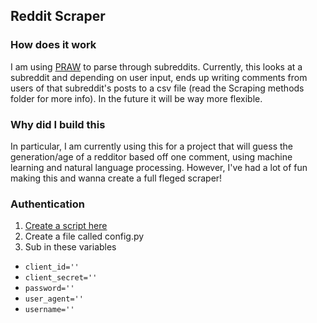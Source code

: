 ## Reddit Scraper

### How does it work
I am using [PRAW](https://praw.readthedocs.io/en/latest/) to parse through subreddits.
Currently, this looks at a subreddit and depending on user input, ends up writing comments from users of that subreddit's posts to a csv file (read the Scraping methods folder for more info). In the future it will be way more flexible. 

### Why did I build this
In particular, I am currently using this for a project that will guess the generation/age of a redditor based off one comment, using machine learning and natural language processing.
However, I've had a lot of fun making this and wanna create a full fleged scraper!

### Authentication
1. [Create a script here](https://www.reddit.com/prefs/apps)
2. Create a file called config.py
3. Sub in these variables
* `client_id=''`
* `client_secret=''`
* `password=''`
* `user_agent=''`
* `username=''`

